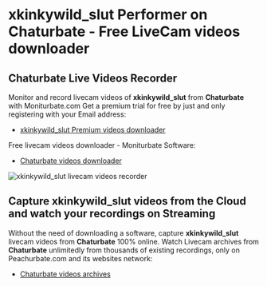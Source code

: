 # xkinkywild_slut Performer on Chaturbate - Free LiveCam videos downloader

## Chaturbate Live Videos Recorder

Monitor and record livecam videos of **xkinkywild_slut** from **Chaturbate** with Moniturbate.com
Get a premium trial for free by just and only registering with your Email address:
* [xkinkywild_slut Premium videos downloader](https://moniturbate.com/request-demo-licence-key.html)

Free livecam videos downloader - Moniturbate Software:
* [Chaturbate videos downloader](https://moniturbate.com/moniturbate-download-software.html)

![xkinkywild_slut livecam videos recorder](https://peachurnet.com/templates/moniturbate-software.png)


## Capture xkinkywild_slut videos from the Cloud and watch your recordings on Streaming

Without the need of downloading a software, capture **xkinkywild_slut** livecam videos from **Chaturbate** 100% online.
Watch Livecam archives from **Chaturbate** unlimitedly from thousands of existing recordings, only on Peachurbate.com and its websites network:
* [Chaturbate videos archives](https://peachurnet.com/)
